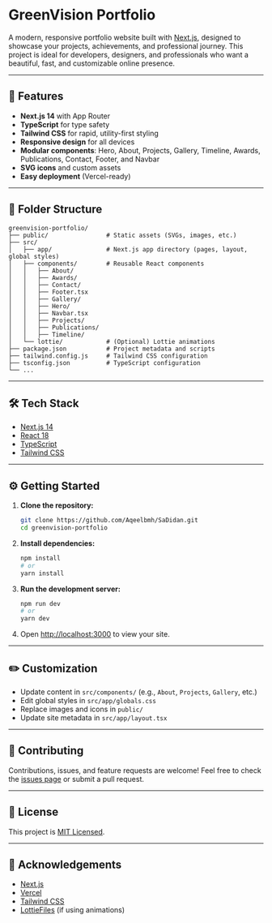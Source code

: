 # GreenVision Portfolio

A modern, responsive portfolio website built with [Next.js](https://nextjs.org/), designed to showcase your projects, achievements, and professional journey. This project is ideal for developers, designers, and professionals who want a beautiful, fast, and customizable online presence.

---

## 🚀 Features

- **Next.js 14** with App Router
- **TypeScript** for type safety
- **Tailwind CSS** for rapid, utility-first styling
- **Responsive design** for all devices
- **Modular components**: Hero, About, Projects, Gallery, Timeline, Awards, Publications, Contact, Footer, and Navbar
- **SVG icons** and custom assets
- **Easy deployment** (Vercel-ready)

---

## 📁 Folder Structure

```
greenvision-portfolio/
├── public/                # Static assets (SVGs, images, etc.)
├── src/
│   ├── app/               # Next.js app directory (pages, layout, global styles)
│   ├── components/        # Reusable React components
│   │   ├── About/
│   │   ├── Awards/
│   │   ├── Contact/
│   │   ├── Footer.tsx
│   │   ├── Gallery/
│   │   ├── Hero/
│   │   ├── Navbar.tsx
│   │   ├── Projects/
│   │   ├── Publications/
│   │   ├── Timeline/
│   └── lottie/            # (Optional) Lottie animations
├── package.json           # Project metadata and scripts
├── tailwind.config.js     # Tailwind CSS configuration
├── tsconfig.json          # TypeScript configuration
└── ...
```

---

## 🛠️ Tech Stack

- [Next.js 14](https://nextjs.org/)
- [React 18](https://react.dev/)
- [TypeScript](https://www.typescriptlang.org/)
- [Tailwind CSS](https://tailwindcss.com/)

---

## ⚙️ Getting Started

1. **Clone the repository:**
   ```bash
   git clone https://github.com/Aqeelbmh/SaDidan.git
   cd greenvision-portfolio
   ```
2. **Install dependencies:**
   ```bash
   npm install
   # or
   yarn install
   ```
3. **Run the development server:**
   ```bash
   npm run dev
   # or
   yarn dev
   ```
4. Open [http://localhost:3000](http://localhost:3000) to view your site.

---

## ✏️ Customization

- Update content in `src/components/` (e.g., `About`, `Projects`, `Gallery`, etc.)
- Edit global styles in `src/app/globals.css`
- Replace images and icons in `public/`
- Update site metadata in `src/app/layout.tsx`

---

## 🤝 Contributing

Contributions, issues, and feature requests are welcome! Feel free to check the [issues page](https://github.com/Aqeelbmh/SaDidan/issues) or submit a pull request.

---

## 📄 License

This project is [MIT Licensed](LICENSE).

---

## 🙏 Acknowledgements

- [Next.js](https://nextjs.org/)
- [Vercel](https://vercel.com/)
- [Tailwind CSS](https://tailwindcss.com/)
- [LottieFiles](https://lottiefiles.com/) (if using animations)
